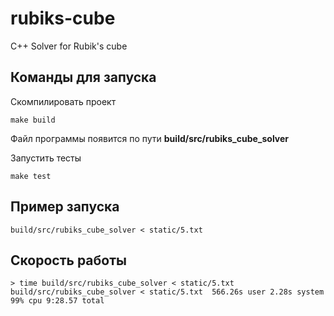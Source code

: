 # rubiks-cube
C++ Solver for Rubik's cube

## Команды для запуска

Скомпилировать проект
```
make build
```
Файл программы появится по пути **build/src/rubiks_cube_solver**

Запустить тесты
```
make test
```

## Пример запуска

```
build/src/rubiks_cube_solver < static/5.txt 
```

## Скорость работы

```
> time build/src/rubiks_cube_solver < static/5.txt  
build/src/rubiks_cube_solver < static/5.txt  566.26s user 2.28s system 99% cpu 9:28.57 total
```
